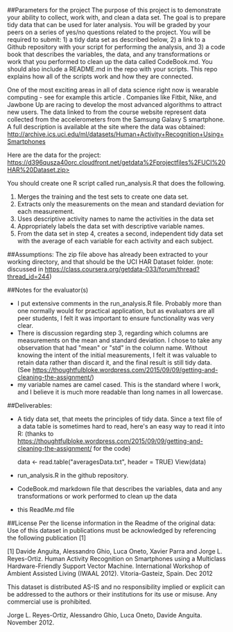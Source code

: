 
##Parameters for the project
The purpose of this project is to demonstrate your ability to collect, work with, and clean a data set. The goal is to prepare tidy data that can be used for later analysis. You will be graded by your peers on a series of yes/no questions related to the project. You will be required to submit: 1) a tidy data set as described below, 2) a link to a Github repository with your script for performing the analysis, and 3) a code book that describes the variables, the data, and any transformations or work that you performed to clean up the data called CodeBook.md. You should also include a README.md in the repo with your scripts. This repo explains how all of the scripts work and how they are connected. 

One of the most exciting areas in all of data science right now is wearable computing - see for example this article . Companies like Fitbit, Nike, and Jawbone Up are racing to develop the most advanced algorithms to attract new users. The data linked to from the course website represent data collected from the accelerometers from the Samsung Galaxy S smartphone. A full description is available at the site where the data was obtained:
http://archive.ics.uci.edu/ml/datasets/Human+Activity+Recognition+Using+Smartphones

Here are the data for the project:
https://d396qusza40orc.cloudfront.net/getdata%2Fprojectfiles%2FUCI%20HAR%20Dataset.zip>

 You should create one R script called run_analysis.R that does the following. 

  1. Merges the training and the test sets to create one data set.
  2. Extracts only the measurements on the mean and standard deviation for each measurement. 
  3. Uses descriptive activity names to name the activities in the data set
  4. Appropriately labels the data set with descriptive variable names. 
  5. From the data set in step 4, creates a second, independent tidy data set with the average of each variable for each activity and each subject.

##Assumptions:
  The zip file above has already been extracted to your working directory, and that should be the UCI HAR Dataset folder.
  (note: discussed in https://class.coursera.org/getdata-033/forum/thread?thread_id=244) 

##Notes for the evaluator(s)
 * I put extensive comments in the run_analysis.R file. Probably more than one normally would for practical application, but as evaluators are all peer students, I felt it was important to ensure functionality was very clear.
 * There is discussion regarding step 3, regarding which columns are measurements on the mean and standard deviation. I chose to take any observation that had "mean" or "std" in the column name. Without knowing the intent of the initial measurements, I felt it was valuable to retain data rather than discard it, and the final result is still tidy data. 
  (See https://thoughtfulbloke.wordpress.com/2015/09/09/getting-and-cleaning-the-assignment/)
 * my variable names are camel cased. This is the standard where I work, and I believe it is much more readable than long names in all lowercase.
    
##Deliverables:
  * A tidy data set, that meets the principles of tidy data. 
    Since a text file of a data table is sometimes hard to read, here's an easy way to read it into R:
    (thanks to https://thoughtfulbloke.wordpress.com/2015/09/09/getting-and-cleaning-the-assignment/ for the code)
  
    data <- read.table("averagesData.txt", header = TRUE)
    View(data)
	
  * run_analysis.R in the github repository.
  
  * CodeBook.md markdown file that describes the variables, data and any transformations or work performed to clean up the data
  
  * this ReadMe.md file
 
##License
  Per the license information in the Readme of the original data:
Use of this dataset in publications must be acknowledged by referencing the following publication [1] 

[1] Davide Anguita, Alessandro Ghio, Luca Oneto, Xavier Parra and Jorge L. Reyes-Ortiz. Human Activity Recognition on Smartphones using a Multiclass Hardware-Friendly Support Vector Machine. International Workshop of Ambient Assisted Living (IWAAL 2012). Vitoria-Gasteiz, Spain. Dec 2012

This dataset is distributed AS-IS and no responsibility implied or explicit can be addressed to the authors or their institutions for its use or misuse. Any commercial use is prohibited.

Jorge L. Reyes-Ortiz, Alessandro Ghio, Luca Oneto, Davide Anguita. November 2012.
